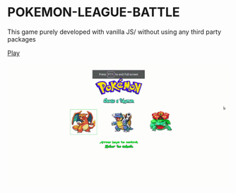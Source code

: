 # POKEMON-LEAGUE-BATTLE
This game purely developed with vanilla JS/ without using any third party packages

[Play](https://shradayshakya.github.io/Pokemon-League-Battle/)

![Pokemon Battle Demo](images/demo.gif)
